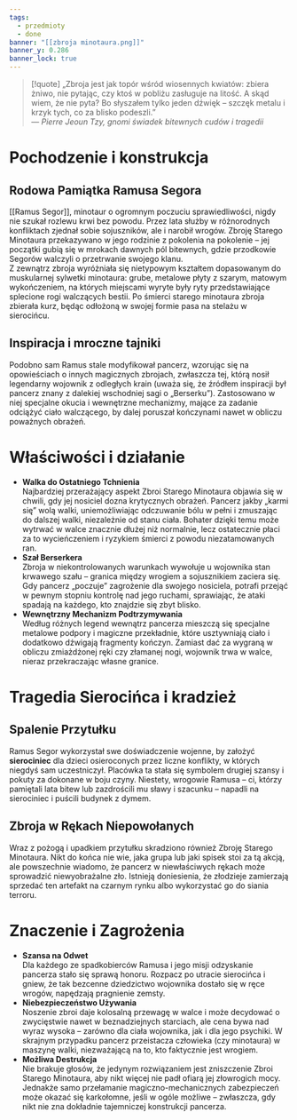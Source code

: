 ```yaml
---
tags:
  - przedmioty
  - done
banner: "[[zbroja minotaura.png]]"
banner_y: 0.286
banner_lock: true
---
```

> [!quote] „Zbroja jest jak topór wśród wiosennych kwiatów: zbiera żniwo, nie pytając, czy ktoś w pobliżu zasługuje na litość. A skąd wiem, że nie pyta? Bo słyszałem tylko jeden dźwięk – szczęk metalu i krzyk tych, co za blisko podeszli.”  
>— _Pierre Jeoun Tzy, gnomi świadek bitewnych cudów i tragedii_
  # Pochodzenie i konstrukcja
## Rodowa Pamiątka Ramusa Segora
[[Ramus Segor]], minotaur o ogromnym poczuciu sprawiedliwości, nigdy nie szukał rozlewu krwi bez powodu. Przez lata służby w różnorodnych konfliktach zjednał sobie sojuszników, ale i narobił wrogów. Zbroję Starego Minotaura przekazywano w jego rodzinie z pokolenia na pokolenie – jej początki gubią się w mrokach dawnych pól bitewnych, gdzie przodkowie Segorów walczyli o przetrwanie swojego klanu.  
Z zewnątrz zbroja wyróżniała się nietypowym kształtem dopasowanym do muskularnej sylwetki minotaura: grube, metalowe płyty z szarym, matowym wykończeniem, na których miejscami wyryte były ryty przedstawiające splecione rogi walczących bestii. Po śmierci starego minotaura zbroja zbierała kurz, będąc odłożoną w swojej formie pasa na stelażu w sierocińcu.
## Inspiracja i mroczne tajniki
Podobno sam Ramus stale modyfikował pancerz, wzorując się na opowieściach o innych magicznych zbrojach, zwłaszcza tej, którą nosił legendarny wojownik z odległych krain (uważa się, że źródłem inspiracji był pancerz znany z dalekiej wschodniej sagi o „Berserku”). Zastosowano w niej specjalne okucia i wewnętrzne mechanizmy, mające za zadanie odciążyć ciało walczącego, by dalej poruszał kończynami nawet w obliczu poważnych obrażeń.
# Właściwości i działanie
- **Walka do Ostatniego Tchnienia**  
    Najbardziej przerażający aspekt Zbroi Starego Minotaura objawia się w chwili, gdy jej nosiciel dozna krytycznych obrażeń. Pancerz jakby „karmi się” wolą walki, uniemożliwiając odczuwanie bólu w pełni i zmuszając do dalszej walki, niezależnie od stanu ciała. Bohater dzięki temu może wytrwać w walce znacznie dłużej niż normalnie, lecz ostatecznie płaci za to wycieńczeniem i ryzykiem śmierci z powodu niezatamowanych ran.
- **Szał Berserkera**  
    Zbroja w niekontrolowanych warunkach wywołuje u wojownika stan krwawego szału – granica między wrogiem a sojusznikiem zaciera się. Gdy pancerz „poczuje” zagrożenie dla swojego nosiciela, potrafi przejąć w pewnym stopniu kontrolę nad jego ruchami, sprawiając, że ataki spadają na każdego, kto znajdzie się zbyt blisko.
- **Wewnętrzny Mechanizm Podtrzymywania**  
    Według różnych legend wewnątrz pancerza mieszczą się specjalne metalowe podpory i magiczne przekładnie, które usztywniają ciało i dodatkowo dźwigają fragmenty kończyn. Zamiast dać za wygraną w obliczu zmiażdżonej ręki czy złamanej nogi, wojownik trwa w walce, nieraz przekraczając własne granice.
# Tragedia Sierocińca i kradzież
## Spalenie Przytułku
Ramus Segor wykorzystał swe doświadczenie wojenne, by założyć **sierociniec** dla dzieci osieroconych przez liczne konflikty, w których niegdyś sam uczestniczył. Placówka ta stała się symbolem drugiej szansy i pokuty za dokonane w boju czyny. Niestety, wrogowie Ramusa – ci, którzy pamiętali lata bitew lub zazdrościli mu sławy i szacunku – napadli na sierociniec i puścili budynek z dymem.
## Zbroja w Rękach Niepowołanych
Wraz z pożogą i upadkiem przytułku skradziono również Zbroję Starego Minotaura. Nikt do końca nie wie, jaka grupa lub jaki spisek stoi za tą akcją, ale powszechnie wiadomo, że pancerz w niewłaściwych rękach może sprowadzić niewyobrażalne zło. Istnieją doniesienia, że złodzieje zamierzają sprzedać ten artefakt na czarnym rynku albo wykorzystać go do siania terroru.
# Znaczenie i Zagrożenia
- **Szansa na Odwet**  
    Dla każdego ze spadkobierców Ramusa i jego misji odzyskanie pancerza stało się sprawą honoru. Rozpacz po utracie sierocińca i gniew, że tak bezcenne dziedzictwo wojownika dostało się w ręce wrogów, napędzają pragnienie zemsty.
- **Niebezpieczeństwo Używania**  
    Noszenie zbroi daje kolosalną przewagę w walce i może decydować o zwycięstwie nawet w beznadziejnych starciach, ale cena bywa nad wyraz wysoka – zarówno dla ciała wojownika, jak i dla jego psychiki. W skrajnym przypadku pancerz przeistacza człowieka (czy minotaura) w maszynę walki, niezważającą na to, kto faktycznie jest wrogiem.
- **Możliwa Destrukcja**  
    Nie brakuje głosów, że jedynym rozwiązaniem jest zniszczenie Zbroi Starego Minotaura, aby nikt więcej nie padł ofiarą jej złowrogich mocy. Jednakże samo przełamanie magiczno-mechanicznych zabezpieczeń może okazać się karkołomne, jeśli w ogóle możliwe – zwłaszcza, gdy nikt nie zna dokładnie tajemniczej konstrukcji pancerza.